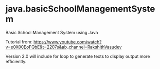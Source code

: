# java.basicSchoolManagementSystem
Basic School Management System using Java

Tutorial from: https://www.youtube.com/watch?v=e0X00EoFQbE&t=2207s&ab_channel=RakshithVasudev

Version 2.0 will include for loop to generate texts to display output more efficiently.
